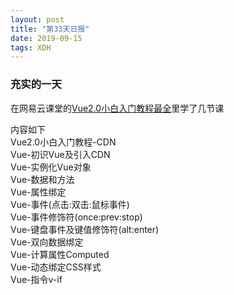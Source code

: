```yaml
---
layout: post
title: "第33天日报"
date: 2019-09-15
tags: XDH  
---
```


### 充实的一天
在网易云课堂的[Vue2.0小白入门教程最全](https://study.163.com/course/courseMain.htm?courseId=1004711010)里学了几节课

内容如下  
Vue2.0小白入门教程-CDN  
Vue-初识Vue及引入CDN  
Vue-实例化Vue对象  
Vue-数据和方法  
Vue-属性绑定  
Vue-事件(点击:双击:鼠标事件)  
Vue-事件修饰符(once:prev:stop)  
Vue-键盘事件及键值修饰符(alt:enter)  
Vue-双向数据绑定  
Vue-计算属性Computed  
Vue-动态绑定CSS样式  
Vue-指令v-if  